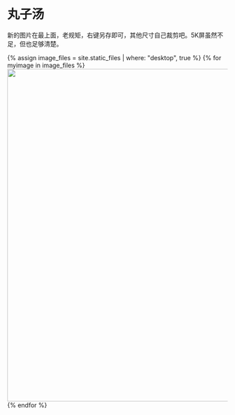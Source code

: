 # 丸子汤

新的图片在最上面，老规矩，右键另存即可，其他尺寸自己裁剪吧。5K屏虽然不足，但也足够清楚。


{% assign image_files = site.static_files | where: "desktop", true %}
{% for myimage in image_files %}
<img src="{{ myimage.path }}" width="760px">
<br>
{% endfor %}

